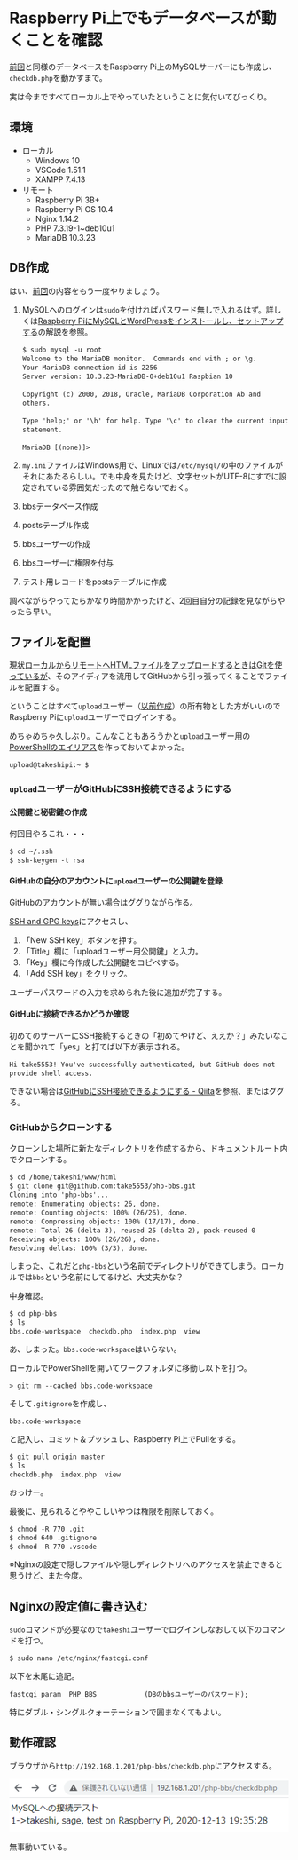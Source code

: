 # Raspberry Pi上でもデータベースが動くことを確認

[前回](makedb.html)と同様のデータベースをRaspberry Pi上のMySQLサーバーにも作成し、`checkdb.php`を動かすまで。

実は今まですべてローカル上でやっていたということに気付いてびっくり。

## 環境

- ローカル
  - Windows 10
  - VSCode 1.51.1
  - XAMPP 7.4.13
- リモート
  - Raspberry Pi 3B+
  - Raspberry Pi OS 10.4
  - Nginx 1.14.2
  - PHP 7.3.19-1~deb10u1
  - MariaDB 10.3.23

## DB作成

はい、[前回](makedb.html)の内容をもう一度やりましょう。

1. MySQLへのログインは`sudo`を付ければパスワード無しで入れるはず。詳しくは[Raspberry PiにMySQLとWordPressをインストールし、セットアップする](../wordpress/install.html)の解説を参照。

   ~~~shell
   $ sudo mysql -u root
   Welcome to the MariaDB monitor.  Commands end with ; or \g.
   Your MariaDB connection id is 2256
   Server version: 10.3.23-MariaDB-0+deb10u1 Raspbian 10
   
   Copyright (c) 2000, 2018, Oracle, MariaDB Corporation Ab and others.
   
   Type 'help;' or '\h' for help. Type '\c' to clear the current input statement.
   
   MariaDB [(none)]>
   ~~~

2. `my.ini`ファイルはWindows用で、Linuxでは`/etc/mysql/`の中のファイルがそれにあたるらしい。でも中身を見たけど、文字セットがUTF-8にすでに設定されている雰囲気だったので触らないでおく。

3. bbsデータベース作成

4. postsテーブル作成

5. bbsユーザーの作成

6. bbsユーザーに権限を付与

7. テスト用レコードをpostsテーブルに作成

調べながらやってたらかなり時間かかったけど、2回目自分の記録を見ながらやったら早い。

## ファイルを配置

[現状ローカルからリモートへHTMLファイルをアップロードするときはGitを使っているが](../webserver/syncgit.html)、そのアイディアを流用してGitHubから引っ張ってくることでファイルを配置する。

ということはすべて`upload`ユーザー（[以前作成](../webserver/update2.html)）の所有物とした方がいいのでRaspberry Piに`upload`ユーザーでログインする。

めちゃめちゃ久しぶり。こんなこともあろうかと`upload`ユーザー用の[PowerShellのエイリアス](../startup/powershellalias.html)を作っておいてよかった。

~~~shell
upload@takeshipi:~ $
~~~

### `upload`ユーザーがGitHubにSSH接続できるようにする

#### 公開鍵と秘密鍵の作成

何回目やろこれ・・・

~~~shell
$ cd ~/.ssh
$ ssh-keygen -t rsa
~~~

#### GitHubの自分のアカウントに`upload`ユーザーの公開鍵を登録

GitHubのアカウントが無い場合はググりながら作る。

[SSH and GPG keys](https://github.com/settings/keys)にアクセスし、

1. 「New SSH key」ボタンを押す。
2. 「Title」欄に「uploadユーザー用公開鍵」と入力。
3. 「Key」欄に今作成した公開鍵をコピペする。
4. 「Add SSH key」をクリック。

ユーザーパスワードの入力を求められた後に追加が完了する。

#### GitHubに接続できるかどうか確認

初めてのサーバーにSSH接続するときの「初めてやけど、ええか？」みたいなことを聞かれて「yes」と打てば以下が表示される。

~~~
Hi take5553! You've successfully authenticated, but GitHub does not provide shell access.
~~~

できない場合は[GitHubにSSH接続できるようにする \- Qiita](https://qiita.com/shimisunet/items/1b9568ff62a1550a931b)を参照、またはググる。

### GitHubからクローンする

クローンした場所に新たなディレクトリを作成するから、ドキュメントルート内でクローンする。

~~~shell
$ cd /home/takeshi/www/html
$ git clone git@github.com:take5553/php-bbs.git
Cloning into 'php-bbs'...
remote: Enumerating objects: 26, done.
remote: Counting objects: 100% (26/26), done.
remote: Compressing objects: 100% (17/17), done.
remote: Total 26 (delta 3), reused 25 (delta 2), pack-reused 0
Receiving objects: 100% (26/26), done.
Resolving deltas: 100% (3/3), done.
~~~

しまった、これだと`php-bbs`という名前でディレクトリができてしまう。ローカルでは`bbs`という名前にしてるけど、大丈夫かな？

中身確認。

~~~shell
$ cd php-bbs
$ ls
bbs.code-workspace  checkdb.php  index.php  view
~~~

あ、しまった。`bbs.code-workspace`はいらない。

ローカルでPowerShellを開いてワークフォルダに移動し以下を打つ。

~~~shell
> git rm --cached bbs.code-workspace
~~~

そして`.gitignore`を作成し、

~~~
bbs.code-workspace
~~~

と記入し、コミット＆プッシュし、Raspberry Pi上でPullをする。

~~~shell
$ git pull origin master
$ ls
checkdb.php  index.php  view
~~~

おっけー。

最後に、見られるとややこしいやつは権限を削除しておく。

~~~shell
$ chmod -R 770 .git
$ chmod 640 .gitignore
$ chmod -R 770 .vscode
~~~

※Nginxの設定で隠しファイルや隠しディレクトリへのアクセスを禁止できると思うけど、また今度。

## Nginxの設定値に書き込む

`sudo`コマンドが必要なので`takeshi`ユーザーでログインしなおして以下のコマンドを打つ。

```
$ sudo nano /etc/nginx/fastcgi.conf
```

以下を末尾に追記。

```
fastcgi_param  PHP_BBS            (DBのbbsユーザーのパスワード);
```

特にダブル・シングルクォーテーションで囲まなくてもよい。

## 動作確認

ブラウザから`http://192.168.1.201/php-bbs/checkdb.php`にアクセスする。

![image-20201213204535657](image/onraspberrypi/image-20201213204535657.png)

無事動いている。


